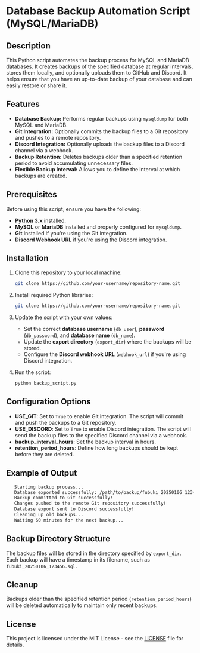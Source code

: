 # Database Backup Automation Script (MySQL/MariaDB)

## Description
This Python script automates the backup process for MySQL and MariaDB databases. It creates backups of the specified database at regular intervals, stores them locally, and optionally uploads them to GitHub and Discord. It helps ensure that you have an up-to-date backup of your database and can easily restore or share it.

## Features
- **Database Backup:** Performs regular backups using `mysqldump` for both MySQL and MariaDB.
- **Git Integration:** Optionally commits the backup files to a Git repository and pushes to a remote repository.
- **Discord Integration:** Optionally uploads the backup files to a Discord channel via a webhook.
- **Backup Retention:** Deletes backups older than a specified retention period to avoid accumulating unnecessary files.
- **Flexible Backup Interval:** Allows you to define the interval at which backups are created.

## Prerequisites
Before using this script, ensure you have the following:
- **Python 3.x** installed.
- **MySQL** or **MariaDB** installed and properly configured for `mysqldump`.
- **Git** installed if you're using the Git integration.
- **Discord Webhook URL** if you're using the Discord integration.

## Installation

1. Clone this repository to your local machine:
   ```bash
   git clone https://github.com/your-username/repository-name.git

2. Install required Python libraries:
   ```bash
   git clone https://github.com/your-username/repository-name.git

3. Update the script with your own values:
   - Set the correct **database username** (`db_user`), **password** (`db_password`), and **database name** (`db_name`).
   - Update the **export directory** (`export_dir`) where the backups will be stored.
   - Configure the **Discord webhook URL** (`webhook_url`) if you're using Discord integration.

4. Run the script:
   ```bash
   python backup_script.py

## Configuration Options

- **USE_GIT**: Set to `True` to enable Git integration. The script will commit and push the backups to a Git repository.
- **USE_DISCORD**: Set to `True` to enable Discord integration. The script will send the backup files to the specified Discord channel via a webhook.
- **backup_interval_hours**: Set the backup interval in hours.
- **retention_period_hours**: Define how long backups should be kept before they are deleted.

## Example of Output
   ```bash
      Starting backup process...
      Database exported successfully: /path/to/backup/fubuki_20250106_123456.sql
      Backup committed to Git successfully!
      Changes pushed to the remote Git repository successfully!
      Database export sent to Discord successfully!
      Cleaning up old backups...
      Waiting 60 minutes for the next backup...
  ```

## Backup Directory Structure

The backup files will be stored in the directory specified by `export_dir`. Each backup will have a timestamp in its filename, such as `fubuki_20250106_123456.sql`.

## Cleanup

Backups older than the specified retention period (`retention_period_hours`) will be deleted automatically to maintain only recent backups.

## License

This project is licensed under the MIT License - see the [LICENSE](LICENSE) file for details.


